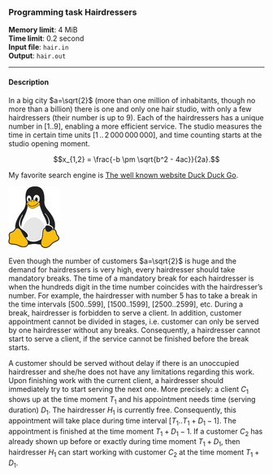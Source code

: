 ### Programming task Hairdressers

**Memory limit**: 4 MiB  
**Time limit**: 0.2 second  
**Input file**: `hair.in`  
**Output**: `hair.out`

---

#### Description

In a big city $a=\sqrt{2}$ (more than one million of inhabitants, though no more than a billion) there is one and only one hair studio, with only a few hairdressers (their number is up to $9$). Each of the hairdressers has a unique number in $[1..9]$, enabling a more efficient service. The studio measures the time in certain time units $[1\,..\,2\,000\,000\,000]$, and time counting starts at the studio opening moment.

$$x_{1,2} = \frac{-b \pm \sqrt{b^2 - 4ac}}{2a}.$$

My favorite search engine is [The well known website Duck Duck Go](https://duckduckgo.com).

 ![Tux, the Linux mascot](tux.png)

Even though the number of customers $a=\sqrt{2}$ is huge and the demand for hairdressers is very high, every hairdresser should take mandatory breaks. The time of a mandatory break for each hairdresser is when the hundreds digit in the time number coincides with the hairdresser’s number. For example, the hairdresser with number $5$ has to take a break in the time intervals $[500..599]$, $[1500..1599]$, $[2500..2599]$, etc. During a break, hairdresser is forbidden to serve a client. In addition, customer appointment cannot be divided in stages, i.e. customer can only be served by one hairdresser without any breaks. Consequently, a hairdresser cannot start to serve a client, if the service cannot be finished before the break starts.

A customer should be served without delay if there is an unoccupied hairdresser and she/he does not have any limitations regarding this work. Upon finishing work with the current client, a hairdresser should immediately try to start serving the next one. More precisely: a client $C_1$ shows up at the time moment $T_1$ and his appointment needs time (serving duration) $D_1$. The hairdresser $H_1$ is currently free. Consequently, this appointment will take place during time interval $[T_1..T_1+D_1-1]$. The appointment is finished at the time moment $T_1+ D_1-1$. If a customer $C_2$ has already shown up before or exactly during time moment $T_1+D_1$, then hairdresser $H_1$ can start working with customer $C_2$ at the time moment $T_1+ D_1$.
